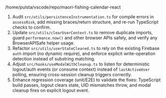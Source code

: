 /home/pulsta/vscode/repo/maori-fishing-calendar-react
1. Audit `src/utils/persistenceInstrumentation.ts` for compile errors in `assessRisk`, add missing braces/return structure, and re-run TypeScript checks to confirm.
2. Update `src/utils/clearUserContext.ts` to remove duplicate imports, guard `performance.now()` and other browser APIs safely, and verify any BrowserAPISafe helper usage.
3. Refactor `src/utils/userStateCleared.ts` to rely on the existing Firebase `auth` import (no dynamic require), and enforce explicit write-operation detection instead of substring matching.
4. Adjust `src/hooks/useModalWithCleanup.ts` to listen for deterministic logout/auth events (or consume context) instead of `lastActiveUser` polling, ensuring cross-session cleanup triggers correctly.
5. Enhance regression coverage (unit/E2E) to validate the fixes: TypeScript build passes, logout clears state, UID mismatches throw, and modal cleanup fires on explicit logout event.
